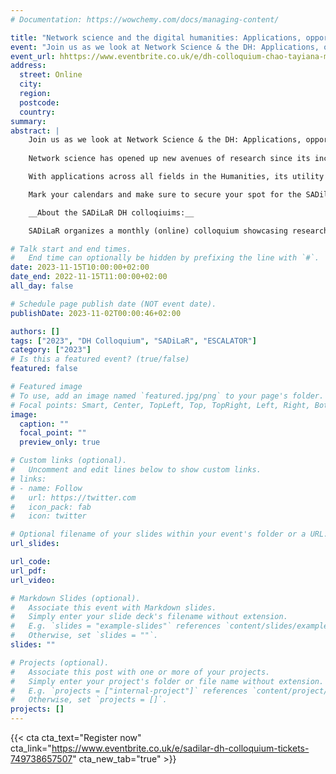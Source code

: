 ```yaml
---
# Documentation: https://wowchemy.com/docs/managing-content/

title: "Network science and the digital humanities: Applications, opportunities, and challenges for interdisciplinary research in a South African context"
event: "Join us as we look at Network Science & the DH: Applications, opportunities & challenges for interdisciplinary research in the SA context."
event_url: hhttps://www.eventbrite.co.uk/e/dh-colloquium-chao-tayiana-maina-tickets-727322851227
address:
  street: Online
  city:
  region:
  postcode:
  country:
summary: 
abstract: |
    Join us as we look at Network Science & the DH: Applications, opportunities & challenges for interdisciplinary research in the SA context.
  
    Network science has opened up new avenues of research since its inception more than two decades ago, and also for the Humanities. As a data-driven and computer-based scientific approach, network science is not only interdisciplinary by nature, but also ties in with various fields in the Digital Humanities.

    With applications across all fields in the Humanities, its utility has been thoroughly demonstrated. In this talk, the speaker will discuss what network science is, its applications across the Humanities, and talk about some challenges and future prospects.

    Mark your calendars and make sure to secure your spot for the SADilaR DH Colloquium. Stay tuned for further updates and details on how to join this exciting online event.

    __About the SADiLaR DH colloqiuims:__

    SADiLaR organizes a monthly (online) colloquium showcasing research related to digital humanities. Each month a speaker will present their work in the area of digital humanities.

# Talk start and end times.
#   End time can optionally be hidden by prefixing the line with `#`.
date: 2023-11-15T10:00:00+02:00
date_end: 2022-11-15T11:00:00+02:00
all_day: false

# Schedule page publish date (NOT event date).
publishDate: 2023-11-02T00:00:46+02:00

authors: []
tags: ["2023", "DH Colloquium", "SADiLaR", "ESCALATOR"]
category: ["2023"]
# Is this a featured event? (true/false)
featured: false

# Featured image
# To use, add an image named `featured.jpg/png` to your page's folder. 
# Focal points: Smart, Center, TopLeft, Top, TopRight, Left, Right, BottomLeft, Bottom, BottomRight.
image:
  caption: ""
  focal_point: ""
  preview_only: true

# Custom links (optional).
#   Uncomment and edit lines below to show custom links.
# links:
# - name: Follow
#   url: https://twitter.com
#   icon_pack: fab
#   icon: twitter

# Optional filename of your slides within your event's folder or a URL.
url_slides:

url_code:
url_pdf:
url_video:

# Markdown Slides (optional).
#   Associate this event with Markdown slides.
#   Simply enter your slide deck's filename without extension.
#   E.g. `slides = "example-slides"` references `content/slides/example-slides.md`.
#   Otherwise, set `slides = ""`.
slides: ""

# Projects (optional).
#   Associate this post with one or more of your projects.
#   Simply enter your project's folder or file name without extension.
#   E.g. `projects = ["internal-project"]` references `content/project/deep-learning/index.md`.
#   Otherwise, set `projects = []`.
projects: []
---
```


{{< cta cta_text="Register now" cta_link="https://www.eventbrite.co.uk/e/sadilar-dh-colloquium-tickets-749738657507" cta_new_tab="true" >}}


